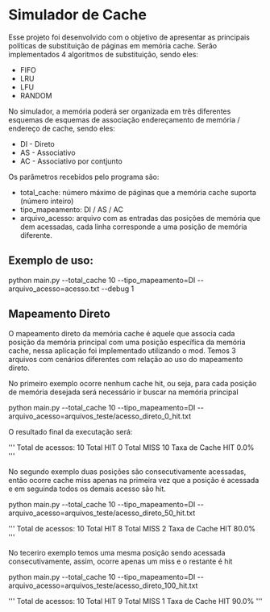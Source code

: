 # Simulador de Cache

Esse projeto foi desenvolvido com o objetivo de apresentar as principais políticas de substituição de páginas em memória cache. Serão implementados 4 algoritmos de substituição, sendo eles:

* FIFO
* LRU
* LFU
* RANDOM

No simulador, a memória poderá ser organizada em três diferentes esquemas de esquemas de associação endereçamento de memória / endereço de cache, sendo eles:

* DI - Direto
* AS - Associativo
* AC - Associativo por contjunto

Os parâmetros recebidos pelo programa são:

* total_cache: número máximo de páginas que a memória cache suporta (número inteiro)
* tipo_mapeamento: DI / AS / AC
* arquivo_acesso: arquivo com as entradas das posições de memória que dem acessadas, cada linha corresponde a uma posição de memória diferente.

Exemplo de uso:
--

python main.py --total_cache 10 --tipo_mapeamento=DI --arquivo_acesso=acesso.txt --debug 1

Mapeamento Direto
--

O mapeamento direto da memória cache é aquele que associa cada posição da memória principal com uma posição específica da memória cache, nessa aplicação foi implementado utilizando o mod. Temos 3 arquivos com cenários diferentes com relação ao uso do mapeamento direto.

No primeiro exemplo ocorre nenhum cache hit, ou seja, para cada posição de memória desejada será necessário ir buscar na memória principal

python main.py --total_cache 10 --tipo_mapeamento=DI --arquivo_acesso=arquivos_teste/acesso_direto_0_hit.txt

O resultado final da executação será:

'''
Total de acessos: 10
Total HIT 0
Total MISS 10
Taxa de Cache HIT 0.0%
'''

No segundo exemplo duas posições são consecutivamente acessadas, então ocorre cache miss apenas na primeira vez que a posição é acessada e em seguinda todos os demais acesso são hit.

python main.py --total_cache 10 --tipo_mapeamento=DI --arquivo_acesso=arquivos_teste/acesso_direto_50_hit.txt

'''
Total de acessos: 10
Total HIT 8
Total MISS 2
Taxa de Cache HIT 80.0%
'''

No teceriro exemplo temos uma mesma posição sendo acessada consecutivamente, assim, ocorre apenas um miss e o restante é hit

python main.py --total_cache 10 --tipo_mapeamento=DI --arquivo_acesso=arquivos_teste/acesso_direto_100_hit.txt

'''
Total de acessos: 10
Total HIT 9
Total MISS 1
Taxa de Cache HIT 90.0%
'''

